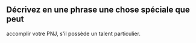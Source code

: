 ## Décrivez en une phrase une chose spéciale que peut

accomplir votre PNJ, s'il possède un talent particulier.